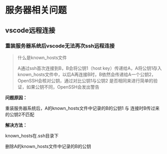 # 服务器相关问题

## vscode远程连接

### 重装服务器系统后vscode无法再次ssh远程连接

> 什么是known_hosts文件
>
> A通过ssh首次连接到B，B会将公钥1（host key）传递给A，A将公钥1存入known_hosts文件中，以后A再连接B时，B依然会传递给A一个公钥2，OpenSSH会核对公钥，通过对比公钥1与公钥2 是否相同来进行简单的验证，如果公钥不同，OpenSSH会发出警告
>

**问题原因：**

重装服务器系统后，A的known_hosts文件中记录的B的公钥1 与 连接时B传过来的公钥2不匹配

**解决方法：**

known_hosts在.ssh目录下

删除A的known_hosts文件中记录的B的公钥

